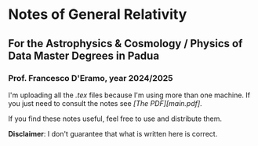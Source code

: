 # Notes of General Relativity 

## For the Astrophysics & Cosmology / Physics of Data Master Degrees in Padua

### Prof. Francesco D'Eramo, year 2024/2025

I'm uploading all the *.tex* files because I'm using more than one machine. If you just need to consult the notes see *[The PDF][main.pdf]*.  

If you find these notes useful, feel free to use and distribute them.  

**Disclaimer**: I don't guarantee that what is written here is correct.
